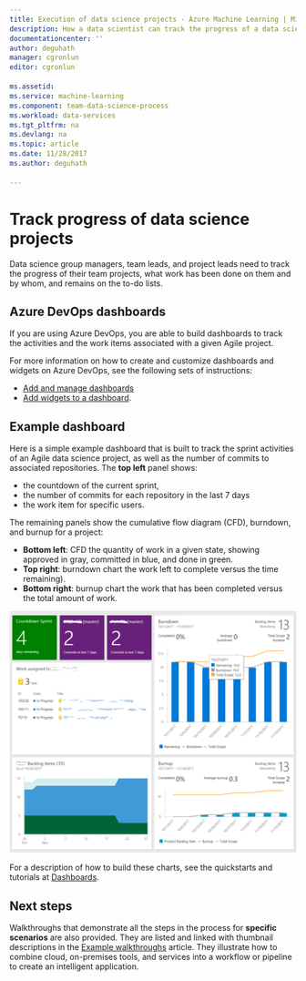 ```yaml
---
title: Execution of data science projects - Azure Machine Learning | Microsoft Docs
description: How a data scientist can track the progress of a data science project.
documentationcenter: ''
author: deguhath
manager: cgronlun
editor: cgronlun

ms.assetid: 
ms.service: machine-learning
ms.component: team-data-science-process
ms.workload: data-services
ms.tgt_pltfrm: na
ms.devlang: na
ms.topic: article
ms.date: 11/28/2017
ms.author: deguhath

---
```



# Track progress of data science projects

Data science group managers, team leads, and project leads need to track the progress of their team projects, what work has been done on them and by whom, and remains on the to-do lists. 

## Azure DevOps dashboards
If you are using Azure DevOps, you are able to build dashboards to track the activities and the work items associated with a given Agile project. 

For more information on how to create and customize dashboards and widgets on Azure DevOps, see the following sets of instructions:

- [Add and manage dashboards](https://docs.microsoft.com/vsts/report/dashboards/dashboards)
- [Add widgets to a dashboard](https://docs.microsoft.com/vsts/report/dashboards/add-widget-to-dashboard).

## Example dashboard

Here is a simple example dashboard that is built to track the sprint activities of an Agile data science project, as well as the number of commits to associated repositories. The **top left** panel shows:

- the countdown of the current sprint, 
- the number of commits for each repository in the last 7 days
- the work item for specific users. 

The remaining panels show the cumulative flow diagram (CFD), burndown, and burnup for a project:

- **Bottom left**:  CFD the quantity of work in a given state, showing approved in gray, committed in blue, and done in green.
- **Top right**: burndown chart the work left to complete versus the time remaining).
- **Bottom right**: burnup chart the work that has been completed versus the total amount of work.

![dashboard](./media/track-progress/dashboard.png)

For a description of how to build these charts, see  the quickstarts and tutorials at [Dashboards](https://docs.microsoft.com/vsts/report/dashboards/).
 
## Next steps

Walkthroughs that demonstrate all the steps in the process for **specific scenarios** are also provided. They are listed and linked with thumbnail descriptions in the [Example walkthroughs](walkthroughs.md) article. They illustrate how to combine cloud, on-premises tools, and services into a workflow or pipeline to create an intelligent application. 
